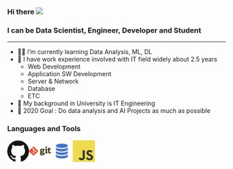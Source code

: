 ### Hi there <a href="https://github.com/chloecmin"><img src="https://media.giphy.com/media/hvRJCLFzcasrR4ia7z/giphy.gif" width="40px"></a>



### I can be Data Scientist, Engineer, Developer and Student

---

- :woman_student:   I’m currently learning Data Analysis, ML, DL
- :briefcase:  I have work experience involved with IT field widely about 2.5 years
  - Web Development
  - Application SW Development
  - Server & Network
  - Database
  - ETC
- :school:  My background in University is IT Engineering
- :goal_net:  2020 Goal : Do data analysis and AI Projects as much as possible



### Languages and Tools

<img align="left" alt="GitHub" width="10%" src="https://raw.githubusercontent.com/github/explore/78df643247d429f6cc873026c0622819ad797942/topics/github/github.png" />

<img align="left" alt="Git" width="10%" src="https://raw.githubusercontent.com/github/explore/80688e429a7d4ef2fca1e82350fe8e3517d3494d/topics/git/git.png" />


<img align="left" alt="SQL" width="10%" src="https://raw.githubusercontent.com/github/explore/80688e429a7d4ef2fca1e82350fe8e3517d3494d/topics/sql/sql.png" />

<img align="left" alt="JavaScript" width="10%" src="https://raw.githubusercontent.com/github/explore/80688e429a7d4ef2fca1e82350fe8e3517d3494d/topics/javascript/javascript.png" />